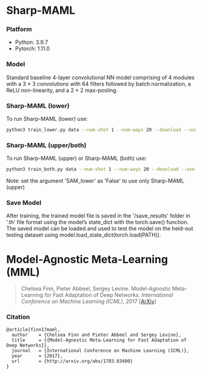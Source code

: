 # Sharp-MAML
### Platform
* Python: 3.9.7
* Pytorch: 1.11.0

### Model 
Standard baseline 4-layer convolutional NN model comprising of 4 modules with a 3 × 3 convolutions with 64 filters followed by batch normalization, a ReLU non-linearity, and a 2 × 2 max-pooling.

### Sharp-MAML (lower)
To run Sharp-MAML (lower) use:
```bash
python3 train_lower.py data --num-shot 1 --num-ways 20 --download --use-cuda
```
### Sharp-MAML (upper/both)
To run Sharp-MAML (upper) or Sharp-MAML (both) use: 
```bash
python3 train_both.py data --num-shot 1 --num-ways 20 --download --use-cuda
```
Note: set the argument 'SAM_lower' as 'False' to use only Sharp-MAML (upper)

### Save Model
After training, the trained model file is saved in the '/save_results' folder in '.th' file format using the model’s state_dict with the torch.save() function. The saved model can be loaded and used to test the model on the held-out testing dataset using model.load_state_dict(torch.load(PATH)).

# Model-Agnostic Meta-Learning (MML)

> Chelsea Finn, Pieter Abbeel, Sergey Levine. Model-Agnostic Meta-Learning for Fast Adaptation of Deep Networks. *International Conference on Machine Learning (ICML)*, 2017 [[ArXiv](https://arxiv.org/abs/1703.03400)]

### Citation

```
@article{finn17maml,
  author    = {Chelsea Finn and Pieter Abbeel and Sergey Levine},
  title     = {{Model-Agnostic Meta-Learning for Fast Adaptation of Deep Networks}},
  journal   = {International Conference on Machine Learning (ICML)},
  year      = {2017},
  url       = {http://arxiv.org/abs/1703.03400}
}
```
